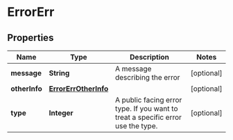 

# ErrorErr

## Properties

Name | Type | Description | Notes
------------ | ------------- | ------------- | -------------
**message** | **String** | A message describing the error |  [optional]
**otherInfo** | [**ErrorErrOtherInfo**](ErrorErrOtherInfo.md) |  |  [optional]
**type** | **Integer** | A public facing error type. If you want to treat a specific error use the type. |  [optional]




